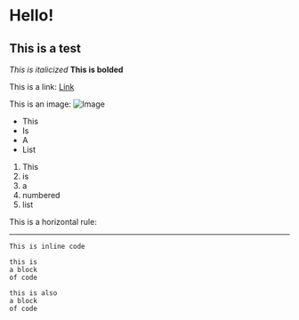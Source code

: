 # Hello!
## This is a test

*This is italicized*
**This is bolded**

This is a link: [Link](https://en.wikipedia.org/wiki/Raccoon)

This is an image: ![Image](https://pbs.twimg.com/media/E0BulEhXoAAQ0FM?format=jpg&name=large)

* This
* Is
* A
* List

1. This
2. is
3. a
4. numbered
5. list

This is a horizontal rule:

---

`This is inline code`

```
this is 
a block 
of code
```

    this is also
    a block 
    of code
    
